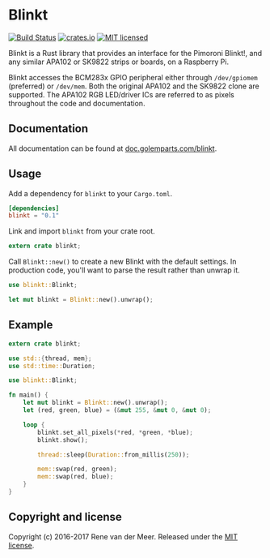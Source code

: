 # Blinkt

[![Build Status](https://travis-ci.org/golemparts/blinkt.svg?branch=master)](https://travis-ci.org/golemparts/blinkt)
[![crates.io](http://meritbadge.herokuapp.com/blinkt)](https://crates.io/crates/blinkt)
[![MIT licensed](https://img.shields.io/badge/license-MIT-blue.svg)](LICENSE)

Blinkt is a Rust library that provides an interface for the Pimoroni Blinkt!, and any similar APA102 or SK9822 strips or boards, on a Raspberry Pi.

Blinkt accesses the BCM283x GPIO peripheral either through `/dev/gpiomem` (preferred) or `/dev/mem`. Both the original APA102 and the SK9822 clone are supported. The APA102 RGB LED/driver ICs are referred to as pixels throughout the code and documentation.

## Documentation

All documentation can be found at [doc.golemparts.com/blinkt](https://doc.golemparts.com/blinkt).

## Usage

Add a dependency for `blinkt` to your `Cargo.toml`.

```toml
[dependencies]
blinkt = "0.1"
```

Link and import `blinkt` from your crate root.

```rust
extern crate blinkt;
```

Call `Blinkt::new()` to create a new Blinkt with the default settings. In production code, you'll want to parse the result rather than unwrap it.

```rust
use blinkt::Blinkt;

let mut blinkt = Blinkt::new().unwrap();
```

## Example

```rust
extern crate blinkt;

use std::{thread, mem};
use std::time::Duration;

use blinkt::Blinkt;

fn main() {
    let mut blinkt = Blinkt::new().unwrap();
    let (red, green, blue) = (&mut 255, &mut 0, &mut 0);

    loop {
        blinkt.set_all_pixels(*red, *green, *blue);
        blinkt.show();

        thread::sleep(Duration::from_millis(250));

        mem::swap(red, green);
        mem::swap(red, blue);
    }
}
```

## Copyright and license

Copyright (c) 2016-2017 Rene van der Meer. Released under the [MIT license](LICENSE).
